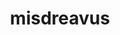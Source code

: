 ---
id: 200
title: misdreavus
types: [ghost]
image: https://raw.githubusercontent.com/PokeAPI/sprites/master/sprites/pokemon/200.png
---